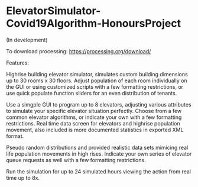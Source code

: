 # ElevatorSimulator-Covid19Algorithm-HonoursProject

(In development)

To download processing: https://processing.org/download/


Features: 

Highrise building elevator simulator, simulates custom building dimensions up to 30 rooms x 30 floors. Adjust population of each room individually on the GUI or using customized scripts with a few formatting restrictions, or use quick populate function sliders for an even distribution of tenants. 

Use a simgple GUI to program up to 8 elevators, adjusting various attributes to simulate your specific elevator situation perfectly. Choose from a few common elevator algorithms, or indicate your own with a few formatting restrictions. Real time data screen for elevators and highrise population movement, also included is more documented statistics in exported XML format. 

Pseudo random distributions and provided realistic data sets mimicing real life population movements in high rises. Indicate your own series of elevator queue requests as well with a few formatting restrictions.

Run the simulation for up to 24 simulated hours viewing the action from real time up to 8x. 



